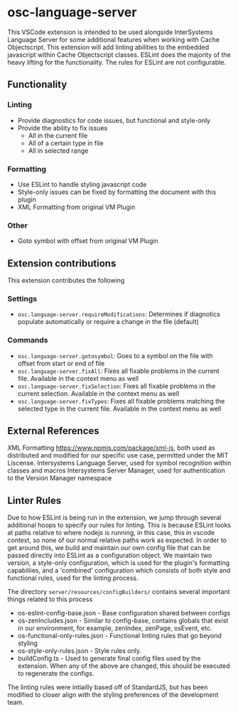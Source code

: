 # osc-language-server

This VSCode extension is intended to be used alongside InterSystems Language Server for some additional features when working with Cache Objectscript.  This extension will add linting abilities to the embedded javascript within Cache Objectscript classes.  ESLint does the majority of the heavy lifting for the functionality. The rules for ESLint are not configurable.

## Functionality
### Linting
* Provide diagnostics for code issues, but functional and style-only
* Provide the ability to fix issues
	* All in the current file
	* All of a certain type in file
	* All in selected range

### Formatting
* Use ESLint to handle styling javascript code
* Style-only issues can be fixed by formatting the document with this plugin
* XML Formatting from original VM Plugin

### Other
* Goto symbol with offset from original VM Plugin


## Extension contributions
This extension contributes the following

### Settings
* `osc.language-server.requireModifications`: Determines if diagnotics populate automatically or require a change in the file (default)


### Commands
* `osc.language-server.gotosymbol`: Goes to a symbol on the file with offset from start or end of file
* `osc.language-server.fixAll`: Fixes all fixable problems in the current file.  Available in the context menu as well
* `osc.language-server.fixSelection`: Fixes all fixable problems in the current selection.  Available in the context menu as well
* `osc.language-server.fixTypes`: Fixes all fixable problems matching the selected type in the current file.  Available in the context menu as well


## External References
XML Formatting https://www.npmjs.com/package/xml-js, both used as distributed and modified for our specific use case, permitted under the MIT Liscense.
Intersystems Language Server, used for symbol recognition within classes and macros
Intersystems Server Manager, used for authentication to the Version Manager namespace

## Linter Rules
Due to how ESLint is being run in the extension, we jump through several additional hoops to specify our rules for linting.  This is because ESLint looks at paths relative to where nodejs is running, in this case, this in vscode context, so none of our normal relative paths work as expected. In order to get around this, we build and maintain our own config file that can be passed directly into ESLint as a configuration object.  We maintain two version, a style-only configuration, which is used for the plugin's formatting capabiliies, and a 'combined' configuration which consists of both style and functional rules, used for the linting process.


The directory `server/resources/configBuilders/` contains several important things related to this process
* os-eslint-config-base.json - Base configuration shared between configs
* os-zenIncludes.json - Similar to config-base, contains globals that exist in our environment, for example, zenIndex, zenPage, osEvent, etc.
* os-functional-only-rules.json - Functional linting rules that go beyond styling
* os-style-only-rules.json - Style rules only.
* buildConfig.ts -  Used to generate final config files used by the extension.  When any of the above are changed, this should be executed to regenerate the configs.


The linting rules were intiailly based off of StandardJS, but has been modified to closer align with the styling preferences of the development team.
